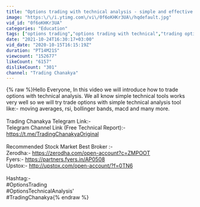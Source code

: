 ```yaml
---
title: "Options trading with technical analysis - simple and effective 🔥🔥🔥"
image: "https:\/\/i.ytimg.com\/vi\/0f6oKHKr3UA\/hqdefault.jpg"
vid_id: "0f6oKHKr3UA"
categories: "Education"
tags: ["options trading","options trading with technical","trading options with technical analysis"]
date: "2021-10-24T16:30:17+03:00"
vid_date: "2020-10-15T16:15:19Z"
duration: "PT14M21S"
viewcount: "152677"
likeCount: "6157"
dislikeCount: "301"
channel: "Trading Chanakya"
---
```

{% raw %}Hello Everyone, In this video we will introduce how to trade options with technical analysis. We all know simple technical tools works very well so we will try trade options with simple technical analysis tool like:- moving averages, rsi, bollinger bands, macd and many more. <br /><br />Trading Chanakya Telegram Link:- <br />Telegram Channel Link (Free Technical Report):- <a rel="nofollow" target="blank" href="https://t.me/TradingChanakyaOriginal">https://t.me/TradingChanakyaOriginal</a><br /><br />Recommended Stock Market Best Broker :- <br />Zerodha:- <a rel="nofollow" target="blank" href="https://zerodha.com/open-account?c=ZMPOOT">https://zerodha.com/open-account?c=ZMPOOT</a><br />Fyers:- <a rel="nofollow" target="blank" href="https://partners.fyers.in/AP0508">https://partners.fyers.in/AP0508</a><br />Upstox:- <a rel="nofollow" target="blank" href="http://upstox.com/open-account/?f=0TN6">http://upstox.com/open-account/?f=0TN6</a><br /><br />Hashtag:-<br />#OptionsTrading<br />#OptionsTechnicalAnalysis'<br />#TradingChanakya{% endraw %}
